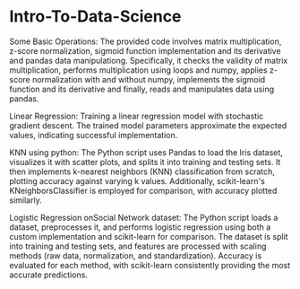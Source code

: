 # Intro-To-Data-Science

Some Basic Operations: The provided code involves matrix multiplication, z-score normalization, sigmoid function implementation and its derivative and pandas data manipulationg. Specifically, it checks the validity of matrix multiplication, performs multiplication using loops and numpy, applies z-score normalization with and without numpy, implements the sigmoid function and its derivative and finally, reads and manipulates data using pandas.

Linear Regression:  Training a linear regression model with stochastic gradient descent. The trained model parameters approximate the expected values, indicating successful implementation.

KNN using python: The Python script uses Pandas to load the Iris dataset, visualizes it with scatter plots, and splits it into training and testing sets. It then implements k-nearest neighbors (KNN) classification from scratch, plotting accuracy against varying k values. Additionally, scikit-learn's KNeighborsClassifier is employed for comparison, with accuracy plotted similarly.

Logistic Regression onSocial Network dataset: The Python script loads a dataset, preprocesses it, and performs logistic regression using both a custom implementation and scikit-learn for comparison. The dataset is split into training and testing sets, and features are processed with scaling methods (raw data, normalization, and standardization). Accuracy is evaluated for each method, with scikit-learn consistently providing the most accurate predictions.

